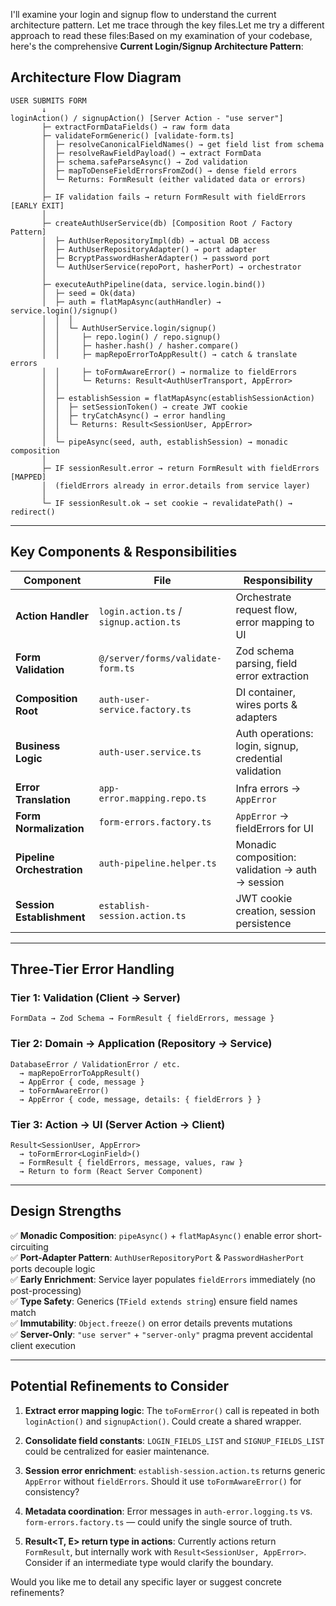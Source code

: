 I'll examine your login and signup flow to understand the current architecture pattern. Let me trace through the key files.Let me try a different approach to read these files:Based on my examination of your codebase, here's the comprehensive **Current Login/Signup Architecture Pattern**:

## Architecture Flow Diagram

```
USER SUBMITS FORM
       ↓
loginAction() / signupAction() [Server Action - "use server"]
       ├─ extractFormDataFields() → raw form data
       ├─ validateFormGeneric() [validate-form.ts]
       │  ├─ resolveCanonicalFieldNames() → get field list from schema
       │  ├─ resolveRawFieldPayload() → extract FormData
       │  ├─ schema.safeParseAsync() → Zod validation
       │  ├─ mapToDenseFieldErrorsFromZod() → dense field errors
       │  └─ Returns: FormResult (either validated data or errors)
       │
       ├─ IF validation fails → return FormResult with fieldErrors [EARLY EXIT]
       │
       ├─ createAuthUserService(db) [Composition Root / Factory Pattern]
       │  ├─ AuthUserRepositoryImpl(db) → actual DB access
       │  ├─ AuthUserRepositoryAdapter() → port adapter
       │  ├─ BcryptPasswordHasherAdapter() → password port
       │  └─ AuthUserService(repoPort, hasherPort) → orchestrator
       │
       ├─ executeAuthPipeline(data, service.login.bind())
       │  ├─ seed = Ok(data)
       │  ├─ auth = flatMapAsync(authHandler) → service.login()/signup()
       │  │  │
       │  │  └─ AuthUserService.login/signup()
       │  │     ├─ repo.login() / repo.signup()
       │  │     ├─ hasher.hash() / hasher.compare()
       │  │     ├─ mapRepoErrorToAppResult() → catch & translate errors
       │  │     ├─ toFormAwareError() → normalize to fieldErrors
       │  │     └─ Returns: Result<AuthUserTransport, AppError>
       │  │
       │  ├─ establishSession = flatMapAsync(establishSessionAction)
       │  │  ├─ setSessionToken() → create JWT cookie
       │  │  ├─ tryCatchAsync() → error handling
       │  │  └─ Returns: Result<SessionUser, AppError>
       │  │
       │  └─ pipeAsync(seed, auth, establishSession) → monadic composition
       │
       ├─ IF sessionResult.error → return FormResult with fieldErrors [MAPPED]
       │  (fieldErrors already in error.details from service layer)
       │
       └─ IF sessionResult.ok → set cookie → revalidatePath() → redirect()
```

---

## Key Components & Responsibilities

| Component                  | File                                   | Responsibility                                        |
| -------------------------- | -------------------------------------- | ----------------------------------------------------- |
| **Action Handler**         | `login.action.ts` / `signup.action.ts` | Orchestrate request flow, error mapping to UI         |
| **Form Validation**        | `@/server/forms/validate-form.ts`      | Zod schema parsing, field error extraction            |
| **Composition Root**       | `auth-user-service.factory.ts`         | DI container, wires ports & adapters                  |
| **Business Logic**         | `auth-user.service.ts`                 | Auth operations: login, signup, credential validation |
| **Error Translation**      | `app-error.mapping.repo.ts`            | Infra errors → `AppError`                             |
| **Form Normalization**     | `form-errors.factory.ts`               | `AppError` → fieldErrors for UI                       |
| **Pipeline Orchestration** | `auth-pipeline.helper.ts`              | Monadic composition: validation → auth → session      |
| **Session Establishment**  | `establish-session.action.ts`          | JWT cookie creation, session persistence              |

---

## Three-Tier Error Handling

### Tier 1: Validation (Client → Server)

```
FormData → Zod Schema → FormResult { fieldErrors, message }
```

### Tier 2: Domain → Application (Repository → Service)

```
DatabaseError / ValidationError / etc.
  → mapRepoErrorToAppResult()
  → AppError { code, message }
  → toFormAwareError()
  → AppError { code, message, details: { fieldErrors } }
```

### Tier 3: Action → UI (Server Action → Client)

```
Result<SessionUser, AppError>
  → toFormError<LoginField>()
  → FormResult { fieldErrors, message, values, raw }
  → Return to form (React Server Component)
```

---

## Design Strengths

✅ **Monadic Composition**: `pipeAsync()` + `flatMapAsync()` enable error short-circuiting  
✅ **Port-Adapter Pattern**: `AuthUserRepositoryPort` & `PasswordHasherPort` ports decouple logic  
✅ **Early Enrichment**: Service layer populates `fieldErrors` immediately (no post-processing)  
✅ **Type Safety**: Generics (`TField extends string`) ensure field names match  
✅ **Immutability**: `Object.freeze()` on error details prevents mutations  
✅ **Server-Only**: `"use server"` + `"server-only"` pragma prevent accidental client execution

---

## Potential Refinements to Consider

1. **Extract error mapping logic**: The `toFormError()` call is repeated in both `loginAction()` and `signupAction()`. Could create a shared wrapper.

2. **Consolidate field constants**: `LOGIN_FIELDS_LIST` and `SIGNUP_FIELDS_LIST` could be centralized for easier maintenance.

3. **Session error enrichment**: `establish-session.action.ts` returns generic `AppError` without `fieldErrors`. Should it use `toFormAwareError()` for consistency?

4. **Metadata coordination**: Error messages in `auth-error.logging.ts` vs. `form-errors.factory.ts` — could unify the single source of truth.

5. **Result<T, E> return type in actions**: Currently actions return `FormResult`, but internally work with `Result<SessionUser, AppError>`. Consider if an intermediate type would clarify the boundary.

Would you like me to detail any specific layer or suggest concrete refinements?
